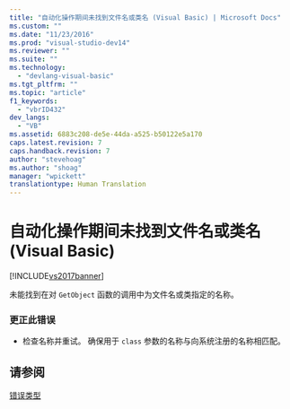 ```yaml
---
title: "自动化操作期间未找到文件名或类名 (Visual Basic) | Microsoft Docs"
ms.custom: ""
ms.date: "11/23/2016"
ms.prod: "visual-studio-dev14"
ms.reviewer: ""
ms.suite: ""
ms.technology: 
  - "devlang-visual-basic"
ms.tgt_pltfrm: ""
ms.topic: "article"
f1_keywords: 
  - "vbrID432"
dev_langs: 
  - "VB"
ms.assetid: 6883c208-de5e-44da-a525-b50122e5a170
caps.latest.revision: 7
caps.handback.revision: 7
author: "stevehoag"
ms.author: "shoag"
manager: "wpickett"
translationtype: Human Translation
---
```

# 自动化操作期间未找到文件名或类名 (Visual Basic)
[!INCLUDE[vs2017banner](../../../csharp/includes/vs2017banner.md)]

未能找到在对 `GetObject` 函数的调用中为文件名或类指定的名称。  
  
### 更正此错误  
  
-   检查名称并重试。  确保用于 `class` 参数的名称与向系统注册的名称相匹配。  
  
## 请参阅  
 [错误类型](../../../visual-basic/programming-guide/language-features/error-types.md)